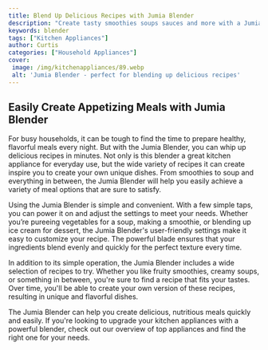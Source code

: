 ```yaml
---
title: Blend Up Delicious Recipes with Jumia Blender
description: "Create tasty smoothies soups sauces and more with a Jumia blender Learn how to blend up delicious recipes quickly and easily with tips and tricks from our experts"
keywords: blender
tags: ["Kitchen Appliances"]
author: Curtis
categories: ["Household Appliances"]
cover: 
 image: /img/kitchenappliances/89.webp
 alt: 'Jumia Blender - perfect for blending up delicious recipes'
---
```

## Easily Create Appetizing Meals with Jumia Blender

For busy households, it can be tough to find the time to prepare healthy, flavorful meals every night. But with the Jumia Blender, you can whip up delicious recipes in minutes. Not only is this blender a great kitchen appliance for everyday use, but the wide variety of recipes it can create inspire you to create your own unique dishes. From smoothies to soup and everything in between, the Jumia Blender will help you easily achieve a variety of meal options that are sure to satisfy.

Using the Jumia Blender is simple and convenient. With a few simple taps, you can power it on and adjust the settings to meet your needs. Whether you’re pureeing vegetables for a soup, making a smoothie, or blending up ice cream for dessert, the Jumia Blender's user-friendly settings make it easy to customize your recipe. The powerful blade ensures that your ingredients blend evenly and quickly for the perfect texture every time.

In addition to its simple operation, the Jumia Blender includes a wide selection of recipes to try. Whether you like fruity smoothies, creamy soups, or something in between, you're sure to find a recipe that fits your tastes. Over time, you'll be able to create your own version of these recipes, resulting in unique and flavorful dishes.

The Jumia Blender can help you create delicious, nutritious meals quickly and easily. If you're looking to upgrade your kitchen appliances with a powerful blender, check out our overview of top appliances and find the right one for your needs.
